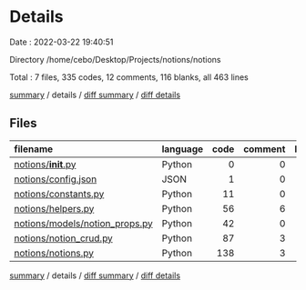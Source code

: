 # Details

Date : 2022-03-22 19:40:51

Directory /home/cebo/Desktop/Projects/notions/notions

Total : 7 files,  335 codes, 12 comments, 116 blanks, all 463 lines

[summary](results.md) / details / [diff summary](diff.md) / [diff details](diff-details.md)

## Files
| filename | language | code | comment | blank | total |
| :--- | :--- | ---: | ---: | ---: | ---: |
| [notions/__init__.py](/notions/__init__.py) | Python | 0 | 0 | 1 | 1 |
| [notions/config.json](/notions/config.json) | JSON | 1 | 0 | 0 | 1 |
| [notions/constants.py](/notions/constants.py) | Python | 11 | 0 | 5 | 16 |
| [notions/helpers.py](/notions/helpers.py) | Python | 56 | 6 | 30 | 92 |
| [notions/models/notion_props.py](/notions/models/notion_props.py) | Python | 42 | 0 | 15 | 57 |
| [notions/notion_crud.py](/notions/notion_crud.py) | Python | 87 | 3 | 32 | 122 |
| [notions/notions.py](/notions/notions.py) | Python | 138 | 3 | 33 | 174 |

[summary](results.md) / details / [diff summary](diff.md) / [diff details](diff-details.md)